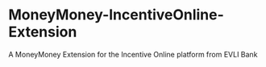 # MoneyMoney-IncentiveOnline-Extension
A MoneyMoney Extension for the Incentive Online platform from EVLI Bank
